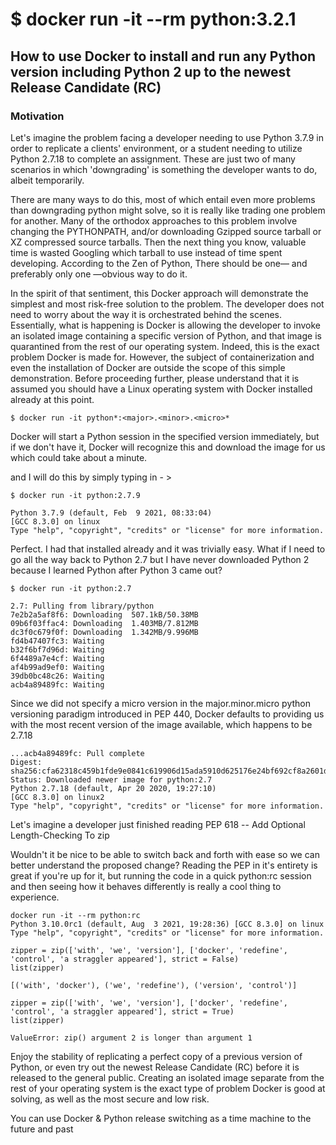# $ docker run -it --rm python:3.2.1
## How to use Docker to install and run any Python version including Python 2 up to the newest Release Candidate (RC)
### Motivation
Let's imagine the problem facing a developer needing to use Python 3.7.9 in order to replicate a clients' environment, or a student needing to utilize Python 2.7.18 to complete an assignment. These are just two of many scenarios in which 'downgrading' is something the developer wants to do, albeit temporarily.

There are many ways to do this, most of which entail even more problems than downgrading python might solve, so it is really like trading one problem for another. Many of the orthodox approaches to this problem involve changing the PYTHONPATH, and/or downloading Gzipped source tarball or XZ compressed source tarballs. Then the next thing you know, valuable time is wasted Googling which tarball to use instead of time spent developing. According to the Zen of Python, There should be one— and preferably only one —obvious way to do it.

In the spirit of that sentiment, this Docker approach will demonstrate the simplest and most risk-free solution to the problem. The developer does not need to worry about the way it is orchestrated behind the scenes. Essentially, what is happening is Docker is allowing the developer to invoke an isolated image containing a specific version of Python, and that image is quarantined from the rest of our operating system. Indeed, this is the exact problem Docker is made for. However, the subject of containerization and even the installation of Docker are outside the scope of this simple demonstration.  Before proceeding further, please understand that it is assumed you should have a Linux operating system with Docker installed already at this point.

```$ docker run -it python*:<major>.<minor>.<micro>*```

Docker will start a Python session in the specified version immediately, but if we don't have it, Docker will recognize this and download the image for us which could take about a minute.

 and I will do this by simply typing in - >


```$ docker run -it python:2.7.9```


```
Python 3.7.9 (default, Feb  9 2021, 08:33:04) 
[GCC 8.3.0] on linux
Type "help", "copyright", "credits" or "license" for more information.
```


Perfect. I had that installed already and it was trivially easy. What if I need to go all the way back to Python 2.7 but I have never downloaded Python 2 because I learned Python after Python 3 came out?


```$ docker run -it python:2.7```

```Unable to find image 'python:2.7' locally
2.7: Pulling from library/python
7e2b2a5af8f6: Downloading  507.1kB/50.38MB
09b6f03ffac4: Downloading  1.403MB/7.812MB
dc3f0c679f0f: Downloading  1.342MB/9.996MB
fd4b47407fc3: Waiting 
b32f6bf7d96d: Waiting 
6f4489a7e4cf: Waiting 
af4b99ad9ef0: Waiting 
39db0bc48c26: Waiting 
acb4a89489fc: Waiting
```

Since we did not specify a micro version in the major.minor.micro python versioning paradigm introduced in PEP 440, Docker defaults to providing us with the most recent version of the image available, which happens to be 2.7.18

```
...acb4a89489fc: Pull complete 
Digest: sha256:cfa62318c459b1fde9e0841c619906d15ada5910d625176e24bf692cf8a2601d
Status: Downloaded newer image for python:2.7
Python 2.7.18 (default, Apr 20 2020, 19:27:10) 
[GCC 8.3.0] on linux2
Type "help", "copyright", "credits" or "license" for more information.
```


Let's imagine a developer just finished reading PEP 618 -- Add Optional Length-Checking To zip

Wouldn't it be nice to be able to switch back and forth with ease so we can better understand the proposed change? Reading the PEP in it's entirety is great if you're up for it, but running the code in a quick python:rc session and then seeing how it behaves differently is really a cool thing to experience. 

```
docker run -it --rm python:rc
Python 3.10.0rc1 (default, Aug  3 2021, 19:28:36) [GCC 8.3.0] on linux
Type "help", "copyright", "credits" or "license" for more information.
```

```
zipper = zip(['with', 'we', 'version'], ['docker', 'redefine', 'control', 'a straggler appeared'], strict = False)
list(zipper)
```

```
[('with', 'docker'), ('we', 'redefine'), ('version', 'control')]
```

```
zipper = zip(['with', 'we', 'version'], ['docker', 'redefine', 'control', 'a straggler appeared'], strict = True)
list(zipper)
```

```ValueError: zip() argument 2 is longer than argument 1```

Enjoy the stability of replicating a perfect copy of a previous version of Python, or even try out the newest Release Candidate (RC) before it is released to the general public. Creating an isolated image separate from the rest of your operating system is the exact type of problem Docker is good at solving, as well as the most secure and low risk.

You can use Docker & Python release switching as a time machine to the future and past
